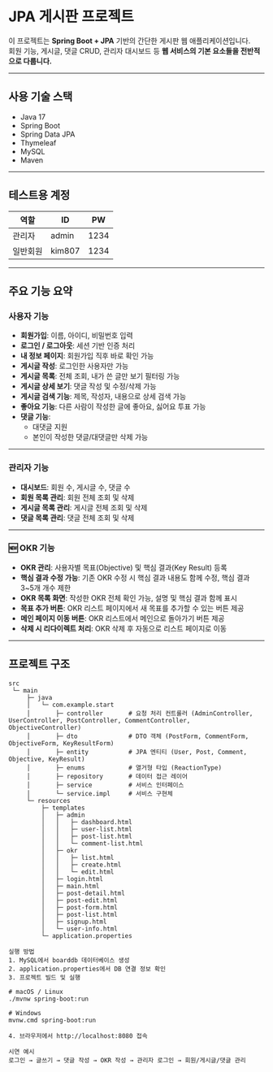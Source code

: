 # JPA 게시판 프로젝트

이 프로젝트는 **Spring Boot + JPA** 기반의 간단한 게시판 웹 애플리케이션입니다.  
회원 기능, 게시글, 댓글 CRUD, 관리자 대시보드 등 **웹 서비스의 기본 요소들을 전반적으로 다룹니다.**

---

## 사용 기술 스택

- Java 17  
- Spring Boot  
- Spring Data JPA  
- Thymeleaf  
- MySQL  
- Maven

---

## 테스트용 계정

| 역할     | ID         | PW     |
|----------|------------|--------|
| 관리자   | admin      | 1234   |
| 일반회원 | kim807     | 1234   |

---

## 주요 기능 요약

### 사용자 기능

- **회원가입**: 이름, 아이디, 비밀번호 입력  
- **로그인 / 로그아웃**: 세션 기반 인증 처리  
- **내 정보 페이지**: 회원가입 직후 바로 확인 가능  
- **게시글 작성**: 로그인한 사용자만 가능  
- **게시글 목록**: 전체 조회, 내가 쓴 글만 보기 필터링 가능  
- **게시글 상세 보기**: 댓글 작성 및 수정/삭제 가능  
- **게시글 검색 기능**: 제목, 작성자, 내용으로 상세 검색 가능  
- **좋아요 기능**: 다른 사람이 작성한 글에 좋아요, 싫어요 투표 가능  
- **댓글 기능**:  
  - 대댓글 지원  
  - 본인이 작성한 댓글/대댓글만 삭제 가능  

---

### 관리자 기능

- **대시보드**: 회원 수, 게시글 수, 댓글 수  
- **회원 목록 관리**: 회원 전체 조회 및 삭제  
- **게시글 목록 관리**: 게시글 전체 조회 및 삭제  
- **댓글 목록 관리**: 댓글 전체 조회 및 삭제  

---

### 🆕 OKR 기능

- **OKR 관리**: 사용자별 목표(Objective) 및 핵심 결과(Key Result) 등록    
- **핵심 결과 수정 가능**: 기존 OKR 수정 시 핵심 결과 내용도 함께 수정, 핵심 결과 3~5개 개수 제한  
- **OKR 목록 화면**: 작성한 OKR 전체 확인 가능, 설명 및 핵심 결과 함께 표시  
- **목표 추가 버튼**: OKR 리스트 페이지에서 새 목표를 추가할 수 있는 버튼 제공  
- **메인 페이지 이동 버튼**: OKR 리스트에서 메인으로 돌아가기 버튼 제공  
- **삭제 시 리다이렉트 처리**: OKR 삭제 후 자동으로 리스트 페이지로 이동  

---

## 프로젝트 구조

```plaintext
src
 └─ main
     ├─ java
     │   └─ com.example.start
     │       ├─ controller       # 요청 처리 컨트롤러 (AdminController, UserController, PostController, CommentController, ObjectiveController)
     │       ├─ dto              # DTO 객체 (PostForm, CommentForm, ObjectiveForm, KeyResultForm)
     │       ├─ entity           # JPA 엔티티 (User, Post, Comment, Objective, KeyResult)
     │       ├─ enums            # 열거형 타입 (ReactionType)
     │       ├─ repository       # 데이터 접근 레이어
     │       ├─ service          # 서비스 인터페이스
     │       └─ service.impl     # 서비스 구현체
     └─ resources
         ├─ templates
         │   ├─ admin
         │   │   ├─ dashboard.html
         │   │   ├─ user-list.html
         │   │   ├─ post-list.html
         │   │   └─ comment-list.html
         │   ├─ okr
         │   │   ├─ list.html
         │   │   ├─ create.html
         │   │   └─ edit.html
         │   ├─ login.html
         │   ├─ main.html
         │   ├─ post-detail.html
         │   ├─ post-edit.html
         │   ├─ post-form.html
         │   ├─ post-list.html
         │   ├─ signup.html
         │   └─ user-info.html
         └─ application.properties

실행 방법
1. MySQL에서 boarddb 데이터베이스 생성
2. application.properties에서 DB 연결 정보 확인
3. 프로젝트 빌드 및 실행

# macOS / Linux
./mvnw spring-boot:run

# Windows
mvnw.cmd spring-boot:run

4. 브라우저에서 http://localhost:8080 접속

시연 예시
로그인 → 글쓰기 → 댓글 작성 → OKR 작성 → 관리자 로그인 → 회원/게시글/댓글 관리

